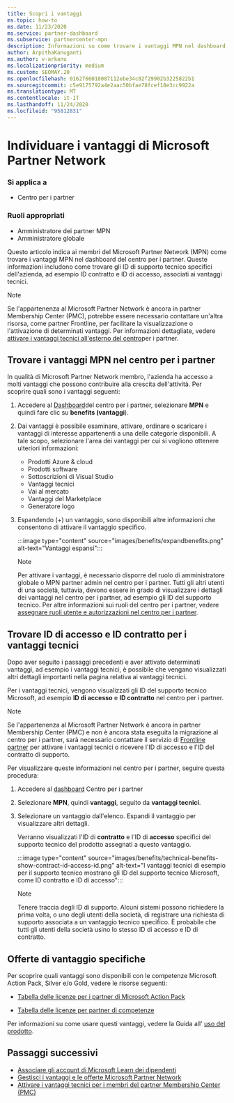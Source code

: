 ```yaml
---
title: Scopri i vantaggi
ms.topic: how-to
ms.date: 11/23/2020
ms.service: partner-dashboard
ms.subservice: partnercenter-mpn
description: Informazioni su come trovare i vantaggi MPN nel dashboard del centro per i partner. Sono incluse informazioni su come trovare l'ID di accesso e l'ID del contratto per i vantaggi tecnici.
author: ArpithaKanuganti
ms.author: v-arkanu
ms.localizationpriority: medium
ms.custom: SEOMAY.20
ms.openlocfilehash: 0162766018087112ebe34c82f29902b3225822b1
ms.sourcegitcommit: c5e9175792a4e2aac50bfae78fcef18e3cc9922a
ms.translationtype: MT
ms.contentlocale: it-IT
ms.lasthandoff: 11/24/2020
ms.locfileid: "95812831"
---
```

# <a name="locate-your-microsoft-partner-network-benefits"></a>Individuare i vantaggi di Microsoft Partner Network 

### <a name="applies-to"></a>Si applica a

- Centro per i partner

### <a name="appropriate-roles"></a>Ruoli appropriati

- Amministratore dei partner MPN
- Amministratore globale

Questo articolo indica ai membri del Microsoft Partner Network (MPN) come trovare i vantaggi MPN nel dashboard del centro per i partner. Queste informazioni includono come trovare gli ID di supporto tecnico specifici dell'azienda, ad esempio ID contratto e ID di accesso, associati ai vantaggi tecnici.

>[!NOTE]
> Se l'appartenenza al Microsoft Partner Network è ancora in partner Membership Center (PMC), potrebbe essere necessario contattare un'altra risorsa, come partner Frontline, per facilitare la visualizzazione o l'attivazione di determinati vantaggi. Per informazioni dettagliate, vedere [attivare i vantaggi tecnici all'esterno del centro](partner-membership-center-tech-benefits-activate.md)per i partner.

## <a name="find-your-mpn-benefits-in-partner-center"></a>Trovare i vantaggi MPN nel centro per i partner

In qualità di Microsoft Partner Network membro, l'azienda ha accesso a molti vantaggi che possono contribuire alla crescita dell'attività. Per scoprire quali sono i vantaggi seguenti:

1. Accedere al [Dashboard](https://partner.microsoft.com/dashboard/home)del centro per i partner, selezionare **MPN** e quindi fare clic su **benefits (vantaggi**).

2. Dai vantaggi è possibile esaminare, attivare, ordinare o scaricare i vantaggi di interesse appartenenti a una delle categorie disponibili. A tale scopo, selezionare l'area dei vantaggi per cui si vogliono ottenere ulteriori informazioni:

   - Prodotti Azure & cloud
   - Prodotti software
   - Sottoscrizioni di Visual Studio
   - Vantaggi tecnici
   - Vai al mercato
   - Vantaggi del Marketplace
   - Generatore logo

3. Espandendo (+) un vantaggio, sono disponibili altre informazioni che consentono di attivare il vantaggio specifico.

   :::image type="content" source="images/benefits/expandbenefits.png" alt-text="Vantaggi espansi":::

   > [!NOTE]
   > Per attivare i vantaggi, è necessario disporre del ruolo di amministratore globale o MPN partner admin nel centro per i partner. Tutti gli altri utenti di una società, tuttavia, devono essere in grado di visualizzare i dettagli dei vantaggi nel centro per i partner, ad esempio gli ID del supporto tecnico. Per altre informazioni sui ruoli del centro per i partner, vedere [assegnare ruoli utente e autorizzazioni nel centro per i partner](permissions-overview.md).

## <a name="find-access-id-and-contract-id-for-technical-benefits"></a>Trovare ID di accesso e ID contratto per i vantaggi tecnici

Dopo aver seguito i passaggi precedenti e aver attivato determinati vantaggi, ad esempio i vantaggi tecnici, è possibile che vengano visualizzati altri dettagli importanti nella pagina relativa ai vantaggi tecnici.

Per i vantaggi tecnici, vengono visualizzati gli ID del supporto tecnico Microsoft, ad esempio **ID di accesso** e **ID contratto** nel centro per i partner.

>[!NOTE]
> Se l'appartenenza al Microsoft Partner Network è ancora in partner Membership Center (PMC) e non è ancora stata eseguita la migrazione al centro per i partner, sarà necessario contattare il servizio di [Frontline partner](partner-membership-center-tech-benefits-activate.md) per attivare i vantaggi tecnici o ricevere l'ID di accesso e l'ID del contratto di supporto.

 Per visualizzare queste informazioni nel centro per i partner, seguire questa procedura:

1. Accedere al [dashboard](https://partner.microsoft.com/dashboard/home) Centro per i partner

2. Selezionare **MPN**, quindi **vantaggi**, seguito da **vantaggi tecnici**.

3. Selezionare un vantaggio dall'elenco. Espandi il vantaggio per visualizzare altri dettagli. 

   Verranno visualizzati l'ID di **contratto** e l'ID di **accesso** specifici del supporto tecnico del prodotto assegnati a questo vantaggio.  

   :::image type="content" source="images/benefits/technical-benefits-show-contract-id-access-id.png" alt-text="I vantaggi tecnici di esempio per il supporto tecnico mostrano gli ID del supporto tecnico Microsoft, come ID contratto e ID di accesso":::

   > [!NOTE]
   > Tenere traccia degli ID di supporto. Alcuni sistemi possono richiedere la prima volta, o uno degli utenti della società, di registrare una richiesta di supporto associata a un vantaggio tecnico specifico. È probabile che tutti gli utenti della società usino lo stesso ID di accesso e ID di contratto.

## <a name="specific-benefit-offers"></a>Offerte di vantaggio specifiche

Per scoprire quali vantaggi sono disponibili con le competenze Microsoft Action Pack, Silver e/o Gold, vedere le risorse seguenti:

- [Tabella delle licenze per i partner di Microsoft Action Pack](https://assetsprod.microsoft.com/en-us/microsoft-action-pack-license-table.pdf)

- [Tabella delle licenze per partner di competenze](https://assetsprod.microsoft.com/mpn-maps-software-iur-competency-license-table.docx)

Per informazioni su come usare questi vantaggi, vedere la Guida all' [uso del prodotto](https://assets.microsoft.com/MPN-MAPS-Product-Usage-Guide.pdf).

## <a name="next-steps"></a>Passaggi successivi

- [Associare gli account di Microsoft Learn dei dipendenti](ms-learn-associate.md)
- [Gestisci i vantaggi e le offerte Microsoft Partner Network](manage-your-partner-network-benefits.md)
- [Attivare i vantaggi tecnici per i membri del partner Membership Center (PMC)](partner-membership-center-tech-benefits-activate.md)